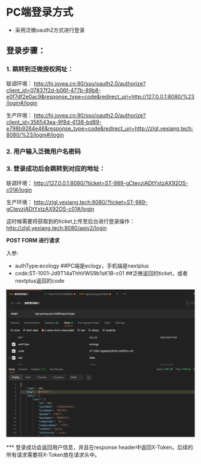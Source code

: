 # PC端登录方式

* 采用泛微oauth2方式进行登录

## 登录步骤：
### 1. 跳转到泛微授权网址：

联调环境：
http://hi.joyea.cn:90/sso/oauth2.0/authorize?client_id=07837f2d-b06f-477b-89b8-e0f7df2e0ac9&response_type=code&redirect_uri=http://127.0.0.1:8080/%23/login#/login

生产环境：
http://hi.joyea.cn:90/sso/oauth2.0/authorize?client_id=356543ea-9f8d-4138-bd89-e798b9284e46&response_type=code&redirect_uri=http://zlgl.yexiang.tech:8080/%23/login#/login

### 2. 用户输入泛微用户名密码
### 3. 登录成功后会跳转到对应的地址：

联调环境：
http://127.0.0.1:8080/?ticket=ST-989-gCtevzjADtYxtzAX92OS-c01#/login

生产环境：
http://zlgl.yexiang.tech:8080/?ticket=ST-989-gCtevzjADtYxtzAX92OS-c01#/login

这时候需要将获取到的ticket上传至后台进行登录操作：
http://zlgl.yexiang.tech:8080/apiv2/login

**POST FORM 进行请求**

入参:
* authType:ecology   ##PC端是eclogy，手机端是nextplus
* code:ST-1001-Jd9T14aThhVWS9b1sK1B-c01  ##泛微返回的ticket，或者nextplus返回的code

![登录图片](doc/img/img.png)

*** 登录成功会返回用户信息，并且在response header中返回X-Token。后续的所有请求需要将X-Token放在请求头中。

